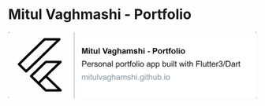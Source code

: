 # Mitul Vaghmashi  - Portfolio

[![](portfolio.png)][portfolio]

[portfolio]: https://mitulvaghamshi.github.io "Click to view my portfolio..."
